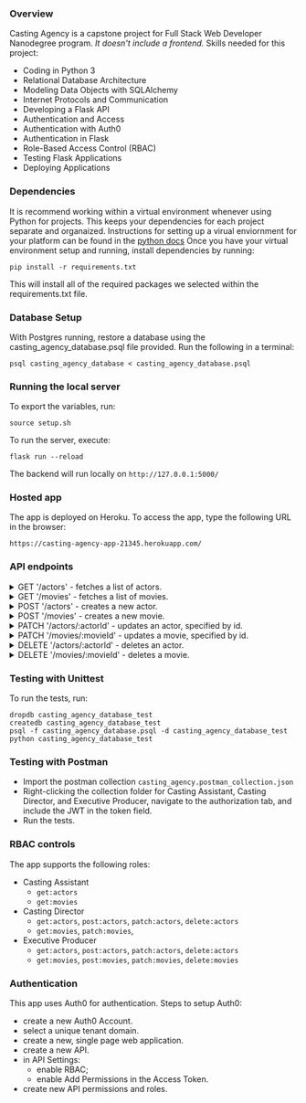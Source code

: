 ### Overview
Casting Agency is a capstone project for Full Stack Web Developer Nanodegree program. *It doesn't include a frontend.*
Skills needed for this project:
* Coding in Python 3
* Relational Database Architecture
* Modeling Data Objects with SQLAlchemy
* Internet Protocols and Communication
* Developing a Flask API
* Authentication and Access
* Authentication with Auth0
* Authentication in Flask
* Role-Based Access Control (RBAC)
* Testing Flask Applications
* Deploying Applications

### Dependencies
It is recommend working within a virtual environment whenever using Python for projects. This keeps your dependencies for each project separate and organaized. Instructions for setting up a virual enviornment for your platform can be found in the [python docs](https://packaging.python.org/guides/installing-using-pip-and-virtual-environments/)
Once you have your virtual environment setup and running, install dependencies by running:
```
pip install -r requirements.txt
```
This will install all of the required packages we selected within the requirements.txt file.

### Database Setup
With Postgres running, restore a database using the casting_agency_database.psql file provided. Run the following in a terminal:
```
psql casting_agency_database < casting_agency_database.psql
```

### Running the local server
To export the variables, run:
```
source setup.sh
```

To run the server, execute:
```
flask run --reload
```
The backend will run locally on `http://127.0.0.1:5000/`

### Hosted app
The app is deployed on Heroku.
To access the app, type the following URL in the browser:
```
https://casting-agency-app-21345.herokuapp.com/
```

### API endpoints
<details>
<summary>GET '/actors' - fetches a list of actors.</summary>

```
curl https://casting-agency-app-21345.herokuapp.com/actors -H "Authorization: Bearer {TOKEN}"

curl http://localhost:5000/actors -H "Authorization: Bearer {TOKEN}"

```
</details>

<details>
<summary>GET '/movies' - fetches a list of movies.</summary>

```
curl https://casting-agency-app-21345.herokuapp.com/movies -H "Authorization: Bearer {TOKEN}"

curl http://localhost:5000/movies -H "Authorization: Bearer {TOKEN}"

```
</details>

<details>
<summary>POST '/actors' - creates a new actor.</summary>

```
curl https://casting-agency-app-21345.herokuapp.com/actors -X POST -H "Content-Type: application/json" -H "Authorization: Bearer {TOKEN}" -d '{"name": "New actor", "age": 45, "gender": "female"}'

curl http://localhost:5000/actors -X POST -H "Content-Type: application/json" -H "Authorization: Bearer {TOKEN}" -d '{"name": "New actor", "age": 45, "gender": "female"}'
```
</details>

<details>
<summary>POST '/movies' - creates a new movie.</summary>

```
curl https://casting-agency-app-21345.herokuapp.com/movies -X POST -H "Content-Type: application/json" -H "Authorization: Bearer {TOKEN}" -d '{"release_date": "Sun, 03 Oct 2021 06:16:21 GMT", "title": "New movie -1234"}'

curl http://localhost:5000/movies -X POST -H "Content-Type: application/json" -H "Authorization: Bearer {TOKEN}" -d '{"release_date": "Sun, 04 Oct 2021 06:16:21 GMT", "title": "New movie - 2"}'
```
</details>

<details>
<summary>PATCH '/actors/:actorId' - updates an actor, specified by id.</summary>

```
curl https://casting-agency-app-21345.herokuapp.com/actors/1 -X PATCH -H "Content-Type: application/json" -H "Authorization: Bearer {TOKEN}" -d '{"name": "Updated Name"}'

curl http://localhost:5000/actors/1 -X PATCH -H "Content-Type: application/json" -H "Authorization: Bearer {TOKEN}" -d '{"name": "Next Name"}'
```
</details>

<details>
<summary>PATCH '/movies/:movieId' - updates a movie, specified by id.</summary>

```
curl https://casting-agency-app-21345.herokuapp.com/movies/1 -X PATCH -H "Content-Type: application/json" -H "Authorization: Bearer {TOKEN}" -d '{"title": "Updated title"}'

curl http://localhost:5000/movies/1 -X PATCH -H "Content-Type: application/json" -H "Authorization: Bearer {TOKEN}" -d '{"title": "Next Title"}'
```
</details>

<details>
<summary>DELETE '/actors/:actorId' - deletes an actor.</summary>

```
curl https://casting-agency-app-21345.herokuapp.com/actors/1 -X DELETE -H "Content-Type: application/json" -H "Authorization: Bearer {TOKEN}"

curl http://localhost:5000/actors/1 -X DELETE -H "Content-Type: application/json" -H "Authorization: Bearer {TOKEN}"
```
</details>

<details>
<summary>DELETE '/movies/:movieId' - deletes a movie.</summary>

```
curl https://casting-agency-app-21345.herokuapp.com/movies/1 -X DELETE -H "Content-Type: application/json" -H "Authorization: Bearer {TOKEN}"

curl http://localhost:5000/movies/1 -X DELETE -H "Content-Type: application/json" -H "Authorization: Bearer {TOKEN}"
```
</details>

### Testing with Unittest
To run the tests, run:
```
dropdb casting_agency_database_test
createdb casting_agency_database_test
psql -f casting_agency_database.psql -d casting_agency_database_test
python casting_agency_database_test
```

### Testing with Postman
* Import the postman collection `casting_agency.postman_collection.json`
* Right-clicking the collection folder for Casting Assistant, Casting Director, and Executive Producer, navigate to the authorization tab, and include the JWT in the token field.
* Run the tests.

### RBAC controls
The app supports the following roles:
* Casting Assistant
    - `get:actors`
    - `get:movies`
* Casting Director
    - `get:actors`, `post:actors`, `patch:actors`, `delete:actors`
    - `get:movies`, `patch:movies`,
* Executive Producer
    - `get:actors`, `post:actors`, `patch:actors`, `delete:actors`
    - `get:movies`, `post:movies`, `patch:movies`, `delete:movies`

### Authentication
This app uses Auth0 for authentication.
Steps to setup Auth0:
* create a new Auth0 Account.
* select a unique tenant domain.
* create a new, single page web application.
* create a new API.
* in API Settings:
    - enable RBAC;
    - enable Add Permissions in the Access Token.
* create new API permissions and roles.